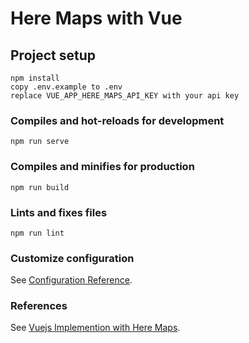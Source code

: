 # Here Maps with Vue

## Project setup
```
npm install
copy .env.example to .env
replace VUE_APP_HERE_MAPS_API_KEY with your api key
```

### Compiles and hot-reloads for development
```
npm run serve
```

### Compiles and minifies for production
```
npm run build
```

### Lints and fixes files
```
npm run lint
```

### Customize configuration
See [Configuration Reference](https://cli.vuejs.org/config/).


### References
See [Vuejs Implemention with Here Maps](https://developer.here.com/tutorials/how-to-implement-a-web-map-using-vuejs/).
